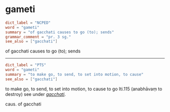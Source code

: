 # gameti

``` toml
dict_label = "NCPED"
word = "gameti"
summary = "of gacchati causes to go (to); sends"
grammar_comment = "pr. 3 sg."
see_also = ["gacchati"]
```

of gacchati causes to go (to); sends

--------------------

``` toml
dict_label = "PTS"
word = "gameti"
summary = "to make go, to send, to set into motion, to cause"
see_also = ["gacchati"]
```

to make go, to send, to set into motion, to cause to go Iti.115 (anabhāvaṃ to destroy) see under *[gacchati](gacchati.md)*.

caus. of gacchati


